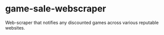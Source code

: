 # game-sale-webscraper
Web-scraper that notifies any discounted games across various reputable websites.
